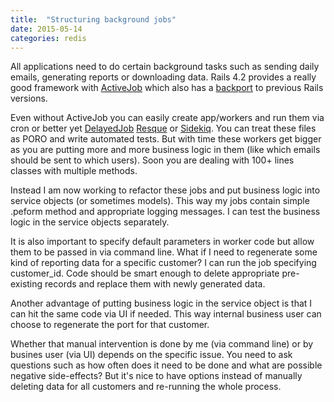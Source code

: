 ```yaml
---
title:  "Structuring background jobs"
date: 2015-05-14
categories: redis
---
```


All applications need to do certain background tasks such as sending daily emails, generating reports or downloading data.  Rails 4.2 provides a really good framework with [ActiveJob](http://edgeguides.rubyonrails.org/active_job_basics.html) which also has a [backport](https://github.com/ankane/activejob_backport) to previous Rails versions.

Even without ActiveJob you can easily create app/workers and run them via cron or better yet [DelayedJob](https://github.com/collectiveidea/delayed_job) [Resque](https://github.com/resque/resque) or [Sidekiq](https://github.com/mperham/sidekiq).  You can treat these files as PORO and write automated tests.  But with time these workers get bigger as you are putting more and more business logic in them (like which emails should be sent to which users).  Soon you are dealing with 100+ lines classes with multiple methods.

Instead I am now working to refactor these jobs and put business logic into service objects (or sometimes models).  This way my jobs contain simple .peform method and appropriate logging messages.  I can test the business logic in the service objects separately.

It is also important to specify default parameters in worker code but allow them to be passed in via command line.  What if I need to regenerate some kind of reporting data for a specific customer?  I can run the job specifying customer_id.  Code should be smart enough to delete appropriate pre-existing records and replace them with newly generated data.

Another advantage of putting business logic in the service object is that I can hit the same code via UI if needed.  This way internal business user can choose to regenerate the port for that customer.

Whether that manual intervention is done by me (via command line) or by busines user (via UI) depends on the specific issue.  You need to ask questions such as how often does it need to be done and what are possible negative side-effects?  But it's nice to have options instead of manually deleting data for all customers and re-running the whole process.